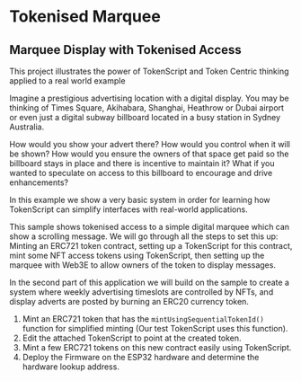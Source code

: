 # Tokenised Marquee
## Marquee Display with Tokenised Access

This project illustrates the power of TokenScript and Token Centric thinking applied to a real world example

Imagine a prestigious advertising location with a digital display. You may be thinking of Times Square, Akihabara, Shanghai, Heathrow or Dubai airport or even just a digital subway billboard located in a busy station in Sydney Australia.

How would you show your advert there? How would you control when it will be shown? How would you ensure the owners of that space get paid so the billboard stays in place and there is incentive to maintain it? What if you wanted to speculate on access to this billboard to encourage and drive enhancements?

In this example we show a very basic system in order for learning how TokenScript can simplify interfaces with real-world applications.

This sample shows tokenised access to a simple digital marquee which can show a scrolling message. We will go through all the steps to set this up: Minting an ERC721 token contract, setting up a TokenScript for this contract, mint some NFT access tokens using TokenScript, then setting up the marquee with Web3E to allow owners of the token to display messages. 

In the second part of this application we will build on the sample to create a system where weekly advertising timeslots are controlled by NFTs, and display adverts are posted by burning an ERC20 currency token.

1. Mint an ERC721 token that has the ```mintUsingSequentialTokenId()``` function for simplified minting (Our test TokenScript uses this function).
2. Edit the attached TokenScript to point at the created token.
3. Mint a few ERC721 tokens on this new contract easily using TokenScript.
4. Deploy the Firmware on the ESP32 hardware and determine the hardware lookup address.
